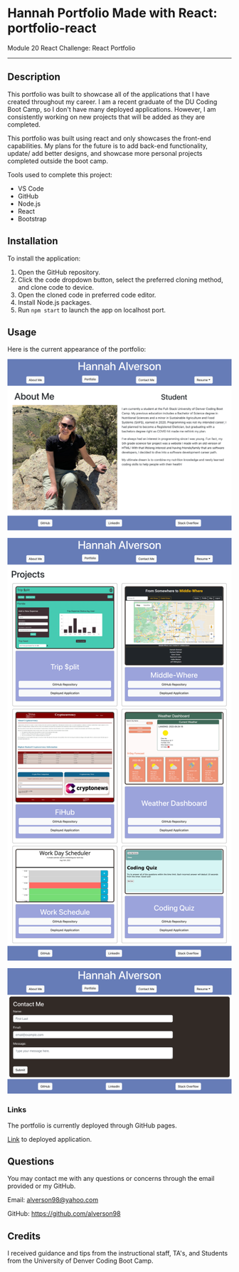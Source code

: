 # Hannah Portfolio Made with React: portfolio-react

Module 20 React Challenge: React Portfolio

---

## Description

This portfolio was built to showcase all of the applications that I have created throughout my career. I am a recent graduate of the DU Coding Boot Camp, so I don't have many deployed applications. However, I am consistently working on new projects that will be added as they are completed.

This portfolio was built using react and only showcases the front-end capabilities. My plans for the future is to add back-end functionality, update/ add better designs, and showcase more personal projects completed outside the boot camp.

Tools used to complete this project:

- VS Code
- GitHub
- Node.js
- React
- Bootstrap

## Installation

To install the application:

1. Open the GitHub repository.
2. Click the code dropdown button, select the preferred cloning method, and clone code to device.
3. Open the cloned code in preferred code editor.
4. Install Node.js packages.
5. Run `npm start` to launch the app on localhost port.

## Usage

Here is the current appearance of the portfolio:

![Screenshot of about me page](./src/assets/about-me.png)

![Screenshot of portfolio page](./src/assets/project-page.png)

![Screenshot of contact page](./src/assets/contact-page.png)

### Links

The portfolio is currently deployed through GitHub pages.

[Link](https://alverson98.github.io/portfolio-react/) to deployed application.

## Questions

You may contact me with any questions or concerns through the email provided or my GitHub.

Email: alverson98@yahoo.com

GitHub: https://github.com/alverson98

## Credits

I received guidance and tips from the instructional staff, TA's, and Students from the University of Denver Coding Boot Camp.
